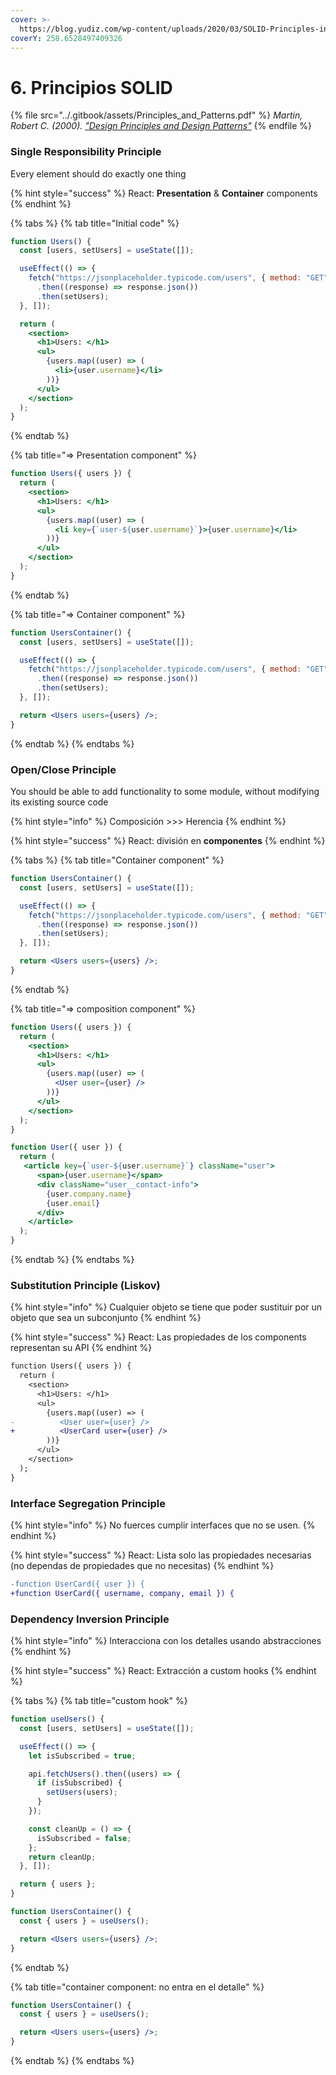 ```yaml
---
cover: >-
  https://blog.yudiz.com/wp-content/uploads/2020/03/SOLID-Principles-in-C-Sharp.jpg
coverY: 258.6528497409326
---
```


# 6. Principios SOLID

{% file src="../.gitbook/assets/Principles_and_Patterns.pdf" %}
_Martin, Robert C. (2000)._ [_"Design Principles and Design Patterns"_](https://web.archive.org/web/20150906155800/http://www.objectmentor.com/resources/articles/Principles\_and\_Patterns.pdf)
{% endfile %}

### Single Responsibility Principle

Every element should do exactly one thing

{% hint style="success" %}
React: **Presentation** & **Container** components
{% endhint %}

{% tabs %}
{% tab title="Initial code" %}
```jsx
function Users() {
  const [users, setUsers] = useState([]);

  useEffect(() => {
    fetch("https://jsonplaceholder.typicode.com/users", { method: "GET" })
      .then((response) => response.json())
      .then(setUsers);
  }, []);

  return (
    <section>
      <h1>Users: </h1>
      <ul>
        {users.map((user) => (
          <li>{user.username}</li>
        ))}
      </ul>
    </section>
  );
}
```
{% endtab %}

{% tab title="=> Presentation component" %}
```jsx
function Users({ users }) {
  return (
    <section>
      <h1>Users: </h1>
      <ul>
        {users.map((user) => (
          <li key={`user-${user.username}`}>{user.username}</li>
        ))}
      </ul>
    </section>
  );
}
```
{% endtab %}

{% tab title="=> Container component" %}
```jsx
function UsersContainer() {
  const [users, setUsers] = useState([]);

  useEffect(() => {
    fetch("https://jsonplaceholder.typicode.com/users", { method: "GET" })
      .then((response) => response.json())
      .then(setUsers);
  }, []);

  return <Users users={users} />;
}
```
{% endtab %}
{% endtabs %}

### Open/Close Principle

You should be able to add functionality to some module, without modifying its existing source code

{% hint style="info" %}
Composición >>> Herencia
{% endhint %}

{% hint style="success" %}
React: división en **componentes**&#x20;
{% endhint %}

{% tabs %}
{% tab title="Container component" %}
```jsx
function UsersContainer() {
  const [users, setUsers] = useState([]);

  useEffect(() => {
    fetch("https://jsonplaceholder.typicode.com/users", { method: "GET" })
      .then((response) => response.json())
      .then(setUsers);
  }, []);

  return <Users users={users} />;
}
```
{% endtab %}

{% tab title="=> composition component" %}
```jsx
function Users({ users }) {
  return (
    <section>
      <h1>Users: </h1>
      <ul>
        {users.map((user) => (
          <User user={user} />
        ))}
      </ul>
    </section>
  );
}

function User({ user }) {
  return (
   <article key={`user-${user.username}`} className="user">
      <span>{user.username}</span>
      <div className="user__contact-info">
        {user.company.name}
        {user.email}
      </div>
    </article>
  );
}
```
{% endtab %}
{% endtabs %}

### Substitution Principle (Liskov)

{% hint style="info" %}
Cualquier objeto se tiene que poder sustituir por un objeto que sea un subconjunto
{% endhint %}

{% hint style="success" %}
React: Las propiedades de los components representan su API
{% endhint %}

```diff
function Users({ users }) {
  return (
    <section>
      <h1>Users: </h1>
      <ul>
        {users.map((user) => (
-          <User user={user} />
+          <UserCard user={user} />
        ))}
      </ul>
    </section>
  );
}
```

### Interface Segregation Principle

{% hint style="info" %}
No fuerces cumplir interfaces que no se usen.
{% endhint %}

{% hint style="success" %}
React: Lista solo las propiedades necesarias (no dependas de propiedades que no necesitas)
{% endhint %}

```diff
-function UserCard({ user }) {
+function UserCard({ username, company, email }) {
```

### Dependency Inversion Principle <a href="#dependency-inversion-principle-dip" id="dependency-inversion-principle-dip"></a>

{% hint style="info" %}
Interacciona con los detalles usando abstracciones
{% endhint %}

{% hint style="success" %}
React: Extracción a custom hooks
{% endhint %}

{% tabs %}
{% tab title="custom hook" %}
```jsx
function useUsers() {
  const [users, setUsers] = useState([]);

  useEffect(() => {
    let isSubscribed = true;

    api.fetchUsers().then((users) => {
      if (isSubscribed) {
        setUsers(users);
      }
    });

    const cleanUp = () => {
      isSubscribed = false;
    };
    return cleanUp;
  }, []);

  return { users };
}

function UsersContainer() {
  const { users } = useUsers();

  return <Users users={users} />;
}
```
{% endtab %}

{% tab title="container component: no entra en el detalle" %}
```jsx
function UsersContainer() {
  const { users } = useUsers();

  return <Users users={users} />;
}
```
{% endtab %}
{% endtabs %}
